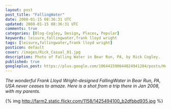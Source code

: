 ```yaml
---           
layout: post
post_title: "FallingWater"
date: 2008-01-15 08:36:31 UTC
updated: 2008-01-15 08:36:31 UTC
comments: true
categories: [Blog-Cogley, Design, Places, Popular]
keywords: leisure,fallingwater,frank lloyd wright
tags: [leisure,fallingwater,frank lloyd wright]
posticon: default
cover: /images/Rick_Casual_01.jpg
description: Photo of Falling Water in Bear Run, PA, by Rick Cogley.
published: true
googleplus_post: https://plus.google.com/106441590644824941284/posts/HoS7KH6SX95
---
```

 
_The wonderful Frank Lloyd Wright-designed FallingWater in Bear Run, PA, USA never ceases to amaze. Here is a shot from a trip there in Jan 2008, with my parents._ 

<!--more--> 

{% img http://farm2.static.flickr.com/1158/1425494100_b2dfbbd935.jpg %}


